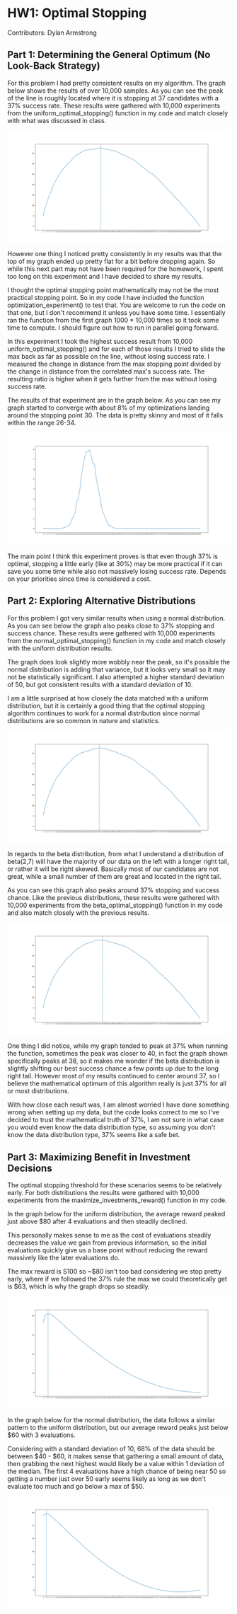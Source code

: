 # HW1: Optimal Stopping

Contributors: Dylan Armstrong

## Part 1: Determining the General Optimum (No Look-Back Strategy)

For this problem I had pretty consistent results on my algorithm. The graph below shows the results of over 10,000 samples. As you can see the peak of the line is roughly located where it is stopping at 37 candidates with a 37% success rate. These results were gathered with 10,000 experiments from the uniform_optimal_stopping() function in my code and match closely with what was discussed in class.

![Uniform optimal stop](.\uniform_optimal_stop.png)

However one thing I noticed pretty consistently in my results was that the top of my graph ended up pretty flat for a bit before dropping again. So while this next part may not have been required for the homework, I spent too long on this experiment and I have decided to share my results.

I thought the optimal stopping point mathematically may not be the most practical stopping point. So in my code I have included the function optimization_experiment() to test that. You are welcome to run the code on that one, but I don't recommend it unless you have some time. I essentially ran the function from the first graph 1000 * 10,000 times so it took some time to compute. I should figure out how to run in parallel going forward. 

In this experiment I took the highest success result from 10,000 uniform_optimal_stopping() and for each of those results I tried to slide the max back as far as possible on the line, without losing success rate. I measured the change in distance from the max stopping point divided by the change in distance from the correlated max's success rate. The resulting ratio is higher when it gets further from the max without losing success rate.

The results of that experiment are in the graph below. As you can see my graph started to converge with about 8% of my optimizations landing around the stopping point 30. The data is pretty skinny and most of it falls within the range 26-34.

![Optimization experiment](.\optimization_experiment.png)

The main point I think this experiment proves is that even though 37% is optimal, stopping a little early (like at 30%) may be more practical if it can save you some time while also not massively losing success rate. Depends on your priorities since time is considered a cost.

## Part 2: Exploring Alternative Distributions

For this problem I got very similar results when using a normal distribution. As you can see below the graph also peaks close to 37% stopping and success chance. These results were gathered with 10,000 experiments from the normal_optimal_stopping() function in my code and match closely with the uniform distribution results.

The graph does look slightly more wobbly near the peak, so it's possible the normal distribution is adding that variance, but it looks very small so it may not be statistically significant. I also attempted a higher standard deviation of 50, but got consistent results with a standard deviation of 10. 

I am a little surprised at how closely the data matched with a uniform distribution, but it is certainly a good thing that the optimal stopping algorithm continues to work for a normal distribution since normal distributions are so common in nature and statistics.

![Normal optimal stop](.\normal_optimal_stop.png)

In regards to the beta distribution, from what I understand a distribution of beta(2,7) will have the majority of our data on the left with a longer right tail, or rather it will be right skewed. Basically most of our candidates are not great, while a small number of them are great and located in the right tail.

As you can see this graph also peaks around 37% stopping and success chance. Like the previous distributions, these results were gathered with 10,000 experiments from the beta_optimal_stopping() function in my code and also match closely with the previous results.

![Beta optimal stop](.\beta_optimal_stop.png)

One thing I did notice, while my graph tended to peak at 37% when running the function, sometimes the peak was closer to 40, in fact the graph shown specifically peaks at 38, so it makes me wonder if the beta distribution is slightly shifting our best success chance a few points up due to the long right tail. However most of my results continued to center around 37, so I believe the mathematical optimum of this algorithm really is just 37% for all or most distributions.

With how close each result was, I am almost worried I have done something wrong when setting up my data, but the code looks correct to me so I've decided to trust the mathematical truth of 37%, I am not sure in what case you would even know the data distribution type, so assuming you don't know the data distribution type, 37% seems like a safe bet.

## Part 3: Maximizing Benefit in Investment Decisions

The optimal stopping threshold for these scenarios seems to be relatively early. For both distributions the results were gathered with 10,000 experiments from the maximize_investments_reward() function in my code. 
 
In the graph below for the uniform distribution, the average reward peaked just above $80 after 4 evaluations and then steadily declined.

This personally makes sense to me as the cost of evaluations steadily decreases the value we gain from previous information, so the initial evaluations quickly give us a base point without reducing the reward massively like the later evaluations do.

The max reward is S100 so ~$80 isn't too bad considering we stop pretty early, where if we followed the 37% rule the max we could theoretically get is $63, which is why the graph drops so steadily.

![Uniform investment](.\uniform_investment.png)

In the graph below for the normal distribution, the data follows a similar pattern to the uniform distribution, but our average reward peaks just below $60 with 3 evaluations.

Considering with a standard deviation of 10, 68% of the data should be between $40 - $60, it makes sense that gathering a small amount of data, then grabbing the next highest would likely be a value within 1 deviation of the median. The first 4 evaluations have a high chance of being near 50 so getting a number just over 50 early seems likely as long as we don't evaluate too much and go below a max of $50. 

![Normal investment](.\normal_investment.png)